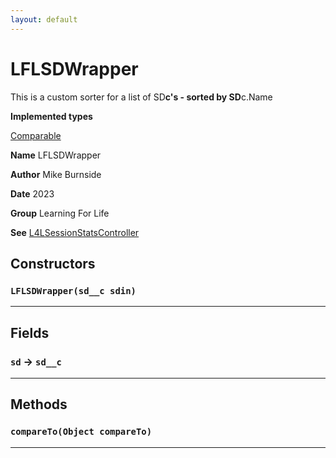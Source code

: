 ```yaml
---
layout: default
---
```


# LFLSDWrapper

This is a custom sorter for a list of SD**c's - sorted by SD**c.Name

**Implemented types**

[Comparable](Comparable)

**Name** LFLSDWrapper

**Author** Mike Burnside

**Date** 2023

**Group** Learning For Life

**See** [L4LSessionStatsController](./L4LSessionStatsController.md)

## Constructors

### `LFLSDWrapper(sd__c sdin)`

---

## Fields

### `sd` → `sd__c`

---

## Methods

### `compareTo(Object compareTo)`

---
